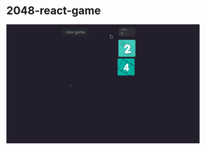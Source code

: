# 2048-react-game
<div style="position:relative; display: flex; flex-wrap: nowrap;"> 
    <img style='position:absolute; z-index:1;' src='sample.gif' alt="sample.gif"/>
</div> 
